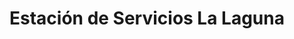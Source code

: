 ---
title: "Estación de Servicios La Laguna"
url: /caracas/estacion-de-servicios-la-laguna/
shop: piezas de automóviles
---